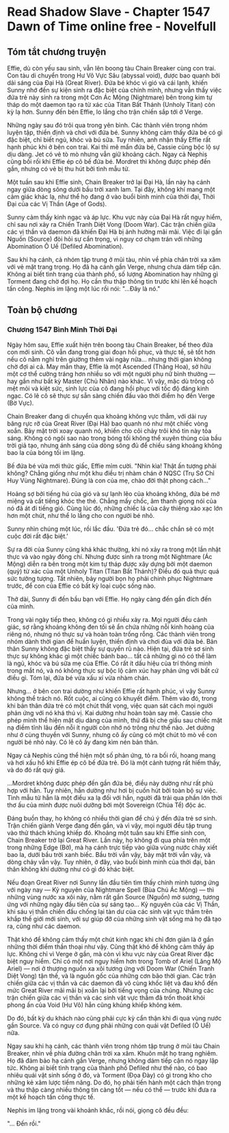 # Read Shadow Slave - Chapter 1547 Dawn of Time online free - Novelfull

## Tóm tắt chương truyện

Effie, dù còn yếu sau sinh, vẫn lên boong tàu Chain Breaker cùng con trai. Con tàu di chuyển trong Hư Vô Vực Sâu (abyssal void), được bao quanh bởi dải sáng của Đại Hà (Great River). Đứa bé khóc vì gió và cái lạnh, khiến Sunny nhớ đến sự kiện sinh ra đặc biệt của chính mình, nhưng vẫn thấy việc đứa trẻ này sinh ra trong một Cơn Ác Mộng (Nightmare) bên trong kim tự tháp do một daemon tạo ra từ xác của Titan Bất Thánh (Unholy Titan) còn kỳ lạ hơn. Sunny đến bên Effie, lo lắng cho trận chiến sắp tới ở Verge.

Những ngày sau đó trôi qua trong yên bình. Các thành viên trong nhóm luyện tập, thiền định và chơi với đứa bé. Sunny không cảm thấy đứa bé có gì đặc biệt, chỉ biết ngủ, khóc và bú sữa. Tuy nhiên, anh nhận thấy Effie rất hạnh phúc khi ở bên con trai. Kai thì mê mẩn đứa bé, Cassie cũng bộc lộ sự dịu dàng. Jet có vẻ tò mò nhưng vẫn giữ khoảng cách. Ngay cả Nephis cũng bối rối khi Effie ép cô bế đứa bé. Mordret thì không được phép đến gần, nhưng có vẻ bị thu hút bởi tình mẫu tử.

Một tuần sau khi Effie sinh, Chain Breaker trở lại Đại Hà, lần này hạ cánh ngay giữa dòng sông dưới bầu trời xanh lam. Tại đây, không khí mang một cảm giác khác lạ, như thể họ đang ở vào buổi bình minh của thời đại, Thời Đại của các Vị Thần (Age of Gods).

Sunny cảm thấy kinh ngạc và áp lực. Khu vực này của Đại Hà rất nguy hiểm, chỉ sau nơi xảy ra Chiến Tranh Diệt Vong (Doom War). Các trận chiến giữa các vị thần và daemon đã khiến Đại Hà bị ảnh hưởng mãi mãi. Việc đi lại gần Nguồn (Source) đòi hỏi sự cẩn trọng, vì nguy cơ chạm trán với những Abomination Ô Uế (Defiled Abomination).

Sau khi hạ cánh, cả nhóm tập trung ở mũi tàu, nhìn về phía chân trời xa xăm với vẻ mặt trang trọng. Họ đã hạ cánh gần Verge, nhưng chưa dám tiếp cận. Không ai biết tình trạng của thành phố, số lượng Abomination hay những gì Torment đang chờ đợi họ. Họ cần thu thập thông tin trước khi lên kế hoạch tấn công. Nephis im lặng một lúc rồi nói: "...Đây là nó."

## Toàn bộ chương

### Chương 1547 Bình Minh Thời Đại

Ngày hôm sau, Effie xuất hiện trên boong tàu Chain Breaker, bế theo đứa con mới sinh. Cô vẫn đang trong giai đoạn hồi phục, và thực tế, sẽ tốt hơn nếu cô nằm nghỉ trên giường thêm vài ngày nữa… nhưng thời gian không chờ đợi ai cả. May mắn thay, Effie là một Ascended (Thăng Hoa), sở hữu một cơ thể cường tráng hơn nhiều so với một người phụ nữ bình thường — hay gần như bất kỳ Master (Chủ Nhân) nào khác. Vì vậy, mặc dù trông cô mệt mỏi và kiệt sức, sinh lực của cô đang hồi phục với tốc độ đáng kinh ngạc. Có lẽ cô sẽ thực sự sẵn sàng chiến đấu vào thời điểm họ đến Verge (Bờ Vực).

Chain Breaker đang di chuyển qua khoảng không vực thẳm, với dải ruy băng rực rỡ của Great River (Đại Hà) bao quanh nó như một chiếc vòng xoắn. Bảy mặt trời xoay quanh nó, khiến cho cõi chảy trôi khó tin này tỏa sáng. Không có ngôi sao nào trong bóng tối không thể xuyên thủng của bầu trời giả tạo, nhưng ánh sáng của dòng sông đủ để chiếu sáng khoảng không bao la của bóng tối im lặng.

Bế đứa bé vừa mới thức giấc, Effie mỉm cười. "Nhìn kìa! Thật ấn tượng phải không? Chẳng giống như một khu điều trị nhàm chán ở NQSC (Trụ Sở Chỉ Huy Vùng Nightmare). Đúng là con của mẹ, chào đời thật phong cách…"

Hoảng sợ bởi tiếng hú của gió và sự lạnh lẽo của khoảng không, đứa bé mở miệng và cất tiếng khóc the thé. Chẳng mấy chốc, âm thanh giọng nói của nó đã át đi tiếng gió. Cùng lúc đó, những chiếc lá của cây thiêng xào xạc lớn hơn một chút, như thể lo lắng cho con người bé nhỏ.

Sunny nhìn chúng một lúc, rồi lắc đầu. 'Đứa trẻ đó… chắc chắn sẽ có một cuộc đời rất đặc biệt.'

Sự ra đời của Sunny cũng khá khác thường, khi nó xảy ra trong một lần nhật thực và vào ngày đông chí. Nhưng được sinh ra trong một Nightmare (Ác Mộng) diễn ra bên trong một kim tự tháp được xây dựng bởi một daemon (quỷ) từ xác của một Unholy Titan (Titan Bất Thánh)? Điều đó quả thực quá sức tưởng tượng. Tất nhiên, bảy người bọn họ phải chinh phục Nightmare trước, để con của Effie có bất kỳ loại cuộc sống nào.

Thở dài, Sunny đi đến bầu bạn với Effie. Họ ngày càng đến gần đích đến của mình.

Trong vài ngày tiếp theo, không có gì nhiều xảy ra. Mọi người đều cảnh giác, sợ rằng khoảng không đen tối sẽ ẩn chứa những nỗi kinh hoàng của riêng nó, nhưng nó thực sự và hoàn toàn trống rỗng. Các thành viên trong nhóm dành thời gian để huấn luyện, thiền định và chơi đùa với đứa bé. Bản thân Sunny không đặc biệt thấy sự quyến rũ nào. Hiện tại, đứa trẻ sơ sinh thực sự không khác gì một chiếc bánh bao… tất cả những gì nó có thể làm là ngủ, khóc và bú sữa mẹ của Effie. Có rất ít dấu hiệu của trí thông minh trong mắt nó, và nó không thực sự bộc lộ cảm xúc hay phản ứng với bất cứ điều gì. Tóm lại, đứa bé vừa xấu xí vừa nhàm chán.

Nhưng… ở bên con trai dường như khiến Effie rất hạnh phúc, vì vậy Sunny không thể trách nó. Rốt cuộc, ai cũng có khuyết điểm. Thêm vào đó, trong khi bản thân đứa trẻ có một chút thất vọng, việc quan sát cách mọi người phản ứng với nó khá thú vị. Kai dường như hoàn toàn say mê. Cassie cho phép mình thể hiện mặt dịu dàng của mình, thứ đã bị che giấu sau chiếc mặt nạ điềm tĩnh lâu đến nỗi ít người còn nhớ nó trông như thế nào. Jet dường như ở cùng thuyền với Sunny, nhưng cô ấy cũng có một chút tò mò về con người bé nhỏ này. Có lẽ cô ấy đang kìm nén bản thân.

Ngay cả Nephis cũng thể hiện một số phản ứng, tỏ ra bối rối, hoang mang và hơi xấu hổ khi Effie ép cô bế đứa trẻ. Đó là một cảnh tượng rất hiếm thấy, và do đó rất quý giá.

…Mordret không được phép đến gần đứa bé, điều này dường như rất phù hợp với hắn. Tuy nhiên, hắn dường như hơi bị cuốn hút bởi toàn bộ sự việc. Tình mẫu tử hẳn là một điều xa lạ đối với hắn, người đã trải qua phần lớn thời thơ ấu của mình được nuôi dưỡng bởi một Sovereign (Chúa Tể) độc ác.

Đáng buồn thay, họ không có nhiều thời gian để chú ý đến đứa trẻ sơ sinh. Trận chiến giành Verge đang đến gần, và vì vậy, mọi người đều tập trung vào thử thách khủng khiếp đó. Khoảng một tuần sau khi Effie sinh con, Chain Breaker trở lại Great River. Lần này, họ không đi qua phía trên một trong những Edge (Bờ), mà hạ cánh trực tiếp vào giữa vùng nước chảy xiết bao la, dưới bầu trời xanh biếc. Bầu trời vẫn vậy, bảy mặt trời vẫn vậy, và dòng chảy vẫn vậy. Tuy nhiên, ở đây, vào buổi bình minh của thời đại, bản thân không khí dường như có gì đó khác biệt.

Nếu đoạn Great River nơi Sunny lần đầu tiên tìm thấy chính mình tương ứng với ngày nay — Kỷ nguyên của Nightmare Spell (Bùa Chú Ác Mộng) — thì những vùng nước xa xôi này, nằm rất gần Source (Nguồn) mờ sương, tương ứng với những ngày đầu tiên của sự sáng tạo… Kỷ nguyên của các Vị Thần, khi sáu vị thần chiến đấu chống lại tàn dư của các sinh vật vực thẳm trên khắp thế giới mới sinh, với sự giúp đỡ của những sinh vật sống mà họ đã tạo ra, cũng như các daemon.

Thật khó để không cảm thấy một chút kinh ngạc khi chỉ đơn giản là ở gần những thời điểm thần thoại như vậy. Cũng thật khó để không cảm thấy áp lực. Không chỉ vì Verge ở gần, mà còn vì khu vực này của Great River đặc biệt nguy hiểm. Chỉ có một nơi nguy hiểm hơn trong Tomb of Ariel (Lăng Mộ Ariel) — nơi ở thượng nguồn xa xôi tương ứng với Doom War (Chiến Tranh Diệt Vong) tận thế, và là nguồn gốc của những cơn bão thời gian. Các trận chiến giữa các vị thần và các daemon đã vô cùng khốc liệt và đau khổ đến mức Great River mãi mãi bị xoắn lại bởi tiếng vọng của chúng. Nhưng các trận chiến giữa các vị thần và các sinh vật vực thẳm đã trốn thoát khỏi phong ấn của Void (Hư Vô) hẳn cũng khủng khiếp không kém.

Do đó, bất kỳ du khách nào cũng phải cực kỳ cẩn thận khi đi qua vùng nước gần Source. Và có nguy cơ đụng phải những con quái vật Defiled (Ô Uế) nữa.

Ngay sau khi hạ cánh, các thành viên trong nhóm tập trung ở mũi tàu Chain Breaker, nhìn về phía đường chân trời xa xăm. Khuôn mặt họ trang nghiêm. Họ đã đảm bảo hạ cánh gần Verge, nhưng không dám tiếp cận nó ngay lập tức. Không ai biết tình trạng của thành phố Defiled như thế nào, có bao nhiêu quái vật sinh sống ở đó, và Torment (Đọa Đày) có gì trong kho cho những kẻ xâm lược tiềm năng. Do đó, họ phải tiến hành một cách thận trọng và thu thập càng nhiều thông tin càng tốt — nếu có thể — trước khi đưa ra một kế hoạch tấn công thực tế.

Nephis im lặng trong vài khoảnh khắc, rồi nói, giọng cô đều đều:

"... Đến rồi."